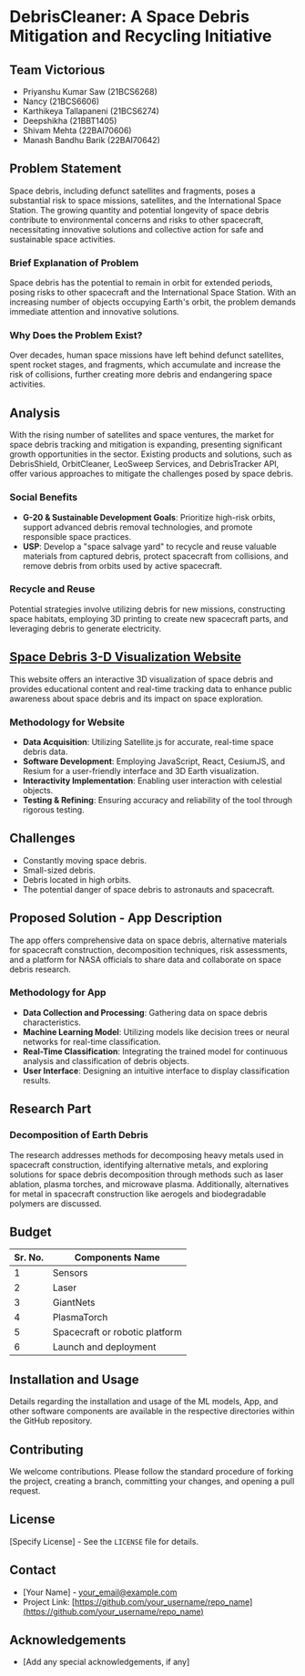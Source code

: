 # DebrisCleaner: A Space Debris Mitigation and Recycling Initiative

## Team Victorious
- Priyanshu Kumar Saw (21BCS6268)
- Nancy (21BCS6606)
- Karthikeya Tallapaneni (21BCS6274)
- Deepshikha (21BBT1405)
- Shivam Mehta (22BAI70606)
- Manash Bandhu Barik (22BAI70642)

## Problem Statement

Space debris, including defunct satellites and fragments, poses a substantial risk to space missions, satellites, and the International Space Station. The growing quantity and potential longevity of space debris contribute to environmental concerns and risks to other spacecraft, necessitating innovative solutions and collective action for safe and sustainable space activities.

### Brief Explanation of Problem
Space debris has the potential to remain in orbit for extended periods, posing risks to other spacecraft and the International Space Station. With an increasing number of objects occupying Earth's orbit, the problem demands immediate attention and innovative solutions.

### Why Does the Problem Exist?
Over decades, human space missions have left behind defunct satellites, spent rocket stages, and fragments, which accumulate and increase the risk of collisions, further creating more debris and endangering space activities.

## Analysis

With the rising number of satellites and space ventures, the market for space debris tracking and mitigation is expanding, presenting significant growth opportunities in the sector. Existing products and solutions, such as DebrisShield, OrbitCleaner, LeoSweep Services, and DebrisTracker API, offer various approaches to mitigate the challenges posed by space debris.

### Social Benefits
- **G-20 & Sustainable Development Goals**: Prioritize high-risk orbits, support advanced debris removal technologies, and promote responsible space practices.
- **USP**: Develop a "space salvage yard" to recycle and reuse valuable materials from captured debris, protect spacecraft from collisions, and remove debris from orbits used by active spacecraft.

### Recycle and Reuse
Potential strategies involve utilizing debris for new missions, constructing space habitats, employing 3D printing to create new spacecraft parts, and leveraging debris to generate electricity.

## [Space Debris 3-D Visualization Website](https://frontend-g7wvr7trz-milky-wey.vercel.app/)
This website offers an interactive 3D visualization of space debris and provides educational content and real-time tracking data to enhance public awareness about space debris and its impact on space exploration.

### Methodology for Website
- **Data Acquisition**: Utilizing Satellite.js for accurate, real-time space debris data.
- **Software Development**: Employing JavaScript, React, CesiumJS, and Resium for a user-friendly interface and 3D Earth visualization.
- **Interactivity Implementation**: Enabling user interaction with celestial objects.
- **Testing & Refining**: Ensuring accuracy and reliability of the tool through rigorous testing.

## Challenges
- Constantly moving space debris.
- Small-sized debris.
- Debris located in high orbits.
- The potential danger of space debris to astronauts and spacecraft.

## Proposed Solution - App Description
The app offers comprehensive data on space debris, alternative materials for spacecraft construction, decomposition techniques, risk assessments, and a platform for NASA officials to share data and collaborate on space debris research.

### Methodology for App
- **Data Collection and Processing**: Gathering data on space debris characteristics.
- **Machine Learning Model**: Utilizing models like decision trees or neural networks for real-time classification.
- **Real-Time Classification**: Integrating the trained model for continuous analysis and classification of debris objects.
- **User Interface**: Designing an intuitive interface to display classification results.

## Research Part
### Decomposition of Earth Debris
The research addresses methods for decomposing heavy metals used in spacecraft construction, identifying alternative metals, and exploring solutions for space debris decomposition through methods such as laser ablation, plasma torches, and microwave plasma. Additionally, alternatives for metal in spacecraft construction like aerogels and biodegradable polymers are discussed.

## Budget
| Sr. No. | Components Name           |
|---------|---------------------------|
| 1       | Sensors                   |
| 2       | Laser                     |
| 3       | GiantNets                 |
| 4       | PlasmaTorch               |
| 5       | Spacecraft or robotic platform |
| 6       | Launch and deployment     |

## Installation and Usage
Details regarding the installation and usage of the ML models, App, and other software components are available in the respective directories within the GitHub repository.

## Contributing
We welcome contributions. Please follow the standard procedure of forking the project, creating a branch, committing your changes, and opening a pull request.

## License
[Specify License] - See the `LICENSE` file for details.

## Contact
- [Your Name] - [your_email@example.com](mailto:your_email@example.com)
- Project Link: [https://github.com/your_username/repo_name](https://github.com/your_username/repo_name)

## Acknowledgements
- [Add any special acknowledgements, if any]
